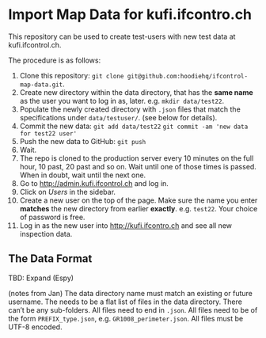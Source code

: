 # Import Map Data for kufi.ifcontro.ch

This repository can be used to create test-users with new test data at kufi.ifcontrol.ch.

The procedure is as follows:

1. Clone this repository: `git clone git@github.com:hoodiehq/ifcontrol-map-data.git`.
2. Create new directory within the data directory, that has the **same name** as the user you want to log in as, later. e.g. `mkdir data/test22`.
3. Populate the newly created directory with `.json` files that match the specifications under `data/testuser/`. (see below for details).
4. Commit the new data:
   `git add data/test22`
   `git commit -am 'new data for test22 user'`
5. Push the new data to GitHub: `git push`
6. Wait.
7. The repo is cloned to the production server every 10 minutes on the full hour, 10 past, 20 past and so on. Wait until one of those times is passed. When in doubt, wait until the next one.
8. Go to http://admin.kufi.ifcontrol.ch and log in.
9. Click on *Users* in the sidebar.
10. Create a new user on the top of the page. Make sure the name you enter **matches** the new directory from earlier **exactly**. e.g. `test22`. Your choice of password is free.
11. Log in as the new user into http://kufi.ifcontro.ch and see all new inspection data.


## The Data Format

TBD: Expand (Espy)

(notes from Jan)
The data directory name must match an existing or future username.
The needs to be a flat list of files in the data directory.
There can’t be any sub-folders.
All files need to end in `.json`.
All files need to be of the form `PREFIX_type.json`, e.g. `GR1008_perimeter.json`.
All files must be UTF-8 encoded.
